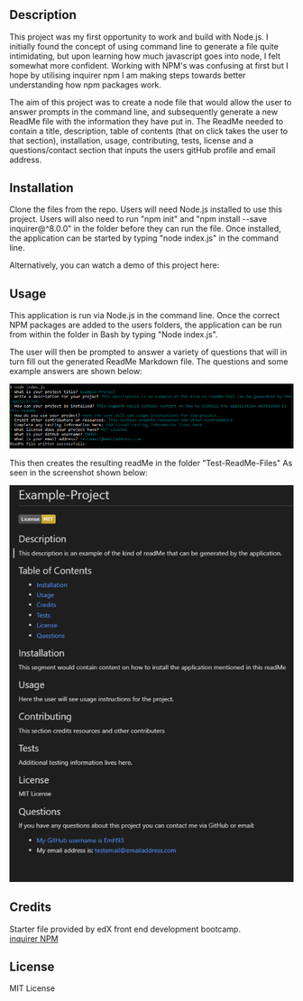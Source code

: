 # <ReadMe-Generator>

## Description

This project was my first opportunity to work and build with Node.js. I initially found the concept of using command line to generate a file quite intimidating, but upon learning how much javascript goes into node, I felt somewhat more confident. Working with NPM's was confusing at first but I hope by utilising inquirer npm I am making steps towards better understanding how npm packages work.

The aim of this project was to create a node file that would allow the user to answer prompts in the command line, and subsequently generate a new ReadMe file with the information they have put in. The ReadMe needed to contain a title, description, table of contents (that on click takes the user to that section), installation, usage, contributing, tests, license and a questions/contact section that inputs the users gitHub profile and email address.


## Installation

Clone the files from the repo. Users will need Node.js installed to use this project. Users will also need to run "npm init" and "npm install --save inquirer@^8.0.0" in the folder before they can run the file. Once installed, the application can be started by typing "node index.js" in the command line.

Alternatively, you can watch a demo of this project here: 

## Usage

This application is run via Node.js in the command line. Once the correct NPM packages are added to the users folders, the application can be run from within the folder in Bash by typing "Node index.js".

The user will then be prompted to answer a variety of questions that will in turn fill out the generated ReadMe Markdown file. The questions and some example answers are shown below:

![The command line with the prompt questions and answers](./images/CMDLineQuestionsv1.PNG)  

This then creates the resulting readMe in the folder "Test-ReadMe-Files" As seen in the screenshot shown below:  

![The resulting readMe of the questions shown above](./images/ResultingReadMev1.PNG)

## Credits

Starter file provided by edX front end development bootcamp.  
[inquirer NPM](https://www.npmjs.com/package/inquirer?activeTab=readme) 

## License

MIT License